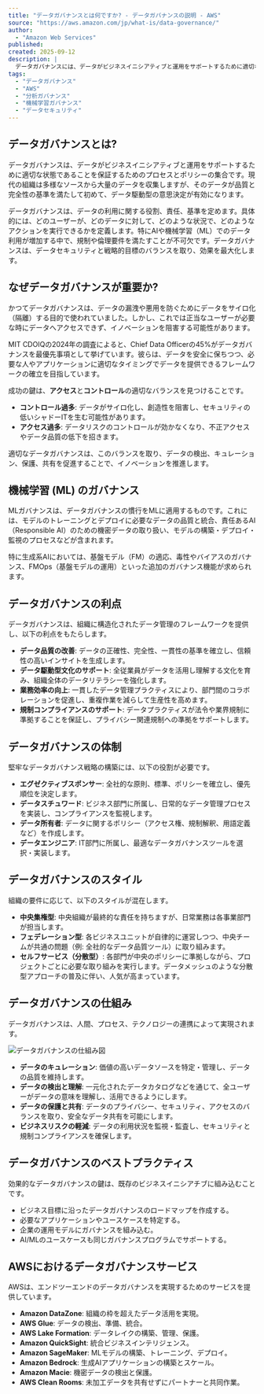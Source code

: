 ```yaml
---
title: "データガバナンスとは何ですか? - データガバナンスの説明 - AWS"
source: "https://aws.amazon.com/jp/what-is/data-governance/"
author:
  - "Amazon Web Services"
published:
created: 2025-09-12
description: |
  データガバナンスには、データがビジネスイニシアティブと運用をサポートするために適切な状態であるようにするプロセスとポリシーが含まれます。
tags:
  - "データガバナンス"
  - "AWS"
  - "分析ガバナンス"
  - "機械学習ガバナンス"
  - "データセキュリティ"
---
```


## データガバナンスとは?

データガバナンスは、データがビジネスイニシアティブと運用をサポートするために適切な状態であることを保証するためのプロセスとポリシーの集合です。現代の組織は多様なソースから大量のデータを収集しますが、そのデータが品質と完全性の基準を満たして初めて、データ駆動型の意思決定が有効になります。

データガバナンスは、データの利用に関する役割、責任、基準を定めます。具体的には、どのユーザーが、どのデータに対して、どのような状況で、どのようなアクションを実行できるかを定義します。特にAIや機械学習（ML）でのデータ利用が増加する中で、規制や倫理要件を満たすことが不可欠です。データガバナンスは、データセキュリティと戦略的目標のバランスを取り、効果を最大化します。

## なぜデータガバナンスが重要か?

かつてデータガバナンスは、データの漏洩や悪用を防ぐためにデータをサイロ化（隔離）する目的で使われていました。しかし、これでは正当なユーザーが必要な時にデータへアクセスできず、イノベーションを阻害する可能性があります。

MIT CDOIQの2024年の調査によると、Chief Data Officerの45%がデータガバナンスを最優先事項として挙げています。彼らは、データを安全に保ちつつ、必要な人やアプリケーションに適切なタイミングでデータを提供できるフレームワークの確立を目指しています。

成功の鍵は、**アクセス**と**コントロール**の適切なバランスを見つけることです。

* **コントロール過多**: データがサイロ化し、創造性を阻害し、セキュリティの低いシャドーITを生む可能性があります。
* **アクセス過多**: データリスクのコントロールが効かなくなり、不正アクセスやデータ品質の低下を招きます。

適切なデータガバナンスは、このバランスを取り、データの検出、キュレーション、保護、共有を促進することで、イノベーションを推進します。

## 機械学習 (ML) のガバナンス

MLガバナンスは、データガバナンスの慣行をMLに適用するものです。これには、モデルのトレーニングとデプロイに必要なデータの品質と統合、責任あるAI（Responsible AI）のための機密データの取り扱い、モデルの構築・デプロイ・監視のプロセスなどが含まれます。

特に生成系AIにおいては、基盤モデル（FM）の適応、毒性やバイアスのガバナンス、FMOps（基盤モデルの運用）といった追加のガバナンス機能が求められます。

## データガバナンスの利点

データガバナンスは、組織に構造化されたデータ管理のフレームワークを提供し、以下の利点をもたらします。

* **データ品質の改善**: データの正確性、完全性、一貫性の基準を確立し、信頼性の高いインサイトを生成します。
* **データ駆動型文化のサポート**: 全従業員がデータを活用し理解する文化を育み、組織全体のデータリテラシーを強化します。
* **業務効率の向上**: 一貫したデータ管理プラクティスにより、部門間のコラボレーションを促進し、重複作業を減らして生産性を高めます。
* **規制コンプライアンスのサポート**: データプラクティスが法令や業界規制に準拠することを保証し、プライバシー関連規制への準拠をサポートします。

## データガバナンスの体制

堅牢なデータガバナンス戦略の構築には、以下の役割が必要です。

* **エグゼクティブスポンサー**: 全社的な原則、標準、ポリシーを確立し、優先順位を決定します。
* **データスチュワード**: ビジネス部門に所属し、日常的なデータ管理プロセスを実装し、コンプライアンスを監視します。
* **データ所有者**: データに関するポリシー（アクセス権、規制解釈、用語定義など）を作成します。
* **データエンジニア**: IT部門に所属し、最適なデータガバナンスツールを選択・実装します。

## データガバナンスのスタイル

組織の要件に応じて、以下のスタイルが混在します。

* **中央集権型**: 中央組織が最終的な責任を持ちますが、日常業務は各事業部門が担当します。
* **フェデレーション型**: 各ビジネスユニットが自律的に運営しつつ、中央チームが共通の問題（例: 全社的なデータ品質ツール）に取り組みます。
* **セルフサービス（分散型）**: 各部門が中央のポリシーに準拠しながら、プロジェクトごとに必要な取り組みを実行します。データメッシュのような分散型アプローチの普及に伴い、人気が高まっています。

## データガバナンスの仕組み

データガバナンスは、人間、プロセス、テクノロジーの連携によって実現されます。

![データガバナンスの仕組み図](https://d1.awsstatic.com/DataGovCircle.b5af9c5c3ca8cad21dfbbce119d34c78fa7827be.png)

* **データのキュレーション**: 価値の高いデータソースを特定・管理し、データの品質を維持します。
* **データの検出と理解**: 一元化されたデータカタログなどを通じて、全ユーザーがデータの意味を理解し、活用できるようにします。
* **データの保護と共有**: データのプライバシー、セキュリティ、アクセスのバランスを取り、安全なデータ共有を可能にします。
* **ビジネスリスクの軽減**: データの利用状況を監視・監査し、セキュリティと規制コンプライアンスを確保します。

## データガバナンスのベストプラクティス

効果的なデータガバナンスの鍵は、既存のビジネスイニシアチブに組み込むことです。

* ビジネス目標に沿ったデータガバナンスのロードマップを作成する。
* 必要なアプリケーションやユースケースを特定する。
* 企業の運用モデルにガバナンスを組み込む。
* AI/MLのユースケースも同じガバナンスプログラムでサポートする。

## AWSにおけるデータガバナンスサービス

AWSは、エンドツーエンドのデータガバナンスを実現するためのサービスを提供しています。

* **Amazon DataZone**: 組織の枠を超えたデータ活用を実現。
* **AWS Glue**: データの検出、準備、統合。
* **AWS Lake Formation**: データレイクの構築、管理、保護。
* **Amazon QuickSight**: 統合ビジネスインテリジェンス。
* **Amazon SageMaker**: MLモデルの構築、トレーニング、デプロイ。
* **Amazon Bedrock**: 生成AIアプリケーションの構築とスケール。
* **Amazon Macie**: 機密データの検出と保護。
* **AWS Clean Rooms**: 未加工データを共有せずにパートナーと共同作業。
